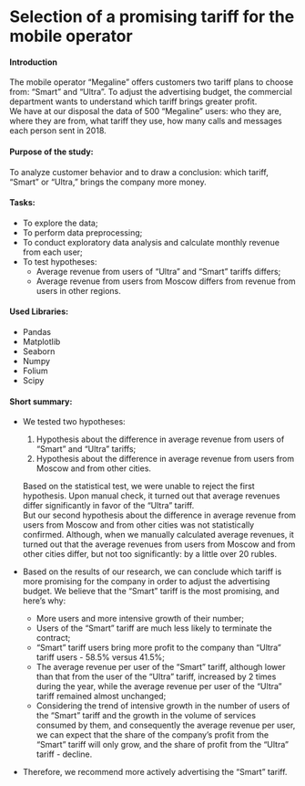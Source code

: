 # Selection of a promising tariff for the mobile operator

#### Introduction

The mobile operator “Megaline” offers customers two tariff plans to choose from: “Smart” and “Ultra”. To adjust the advertising budget, the commercial department wants to understand which tariff brings greater profit.<br>
We have at our disposal the data of 500 “Megaline” users: who they are, where they are from, what tariff they use, how many calls and messages each person sent in 2018.

#### Purpose of the study:

To analyze customer behavior and to draw a conclusion: which tariff, “Smart” or “Ultra,” brings the company more money.

#### Tasks:
- To explore the data;
- To perform data preprocessing;
- To conduct exploratory data analysis and calculate monthly revenue from each user;
- To test hypotheses:
  - Average revenue from users of “Ultra” and “Smart” tariffs differs;
  - Average revenue from users from Moscow differs from revenue from users in other regions.

#### Used Libraries:
- Pandas
- Matplotlib
- Seaborn
- Numpy
- Folium
- Scipy

#### Short summary:
- We tested two hypotheses:
  1. Hypothesis about the difference in average revenue from users of “Smart” and “Ultra” tariffs;
  2. Hypothesis about the difference in average revenue from users from Moscow and from other cities.<br>
  
  Based on the statistical test, we were unable to reject the first hypothesis. Upon manual check, it turned out that average revenues differ significantly in favor of the “Ultra” tariff.<br>
  But our second hypothesis about the difference in average revenue from users from Moscow and from other cities was not statistically confirmed. Although, when we manually calculated average revenues, it turned out that the average revenues from users from Moscow and from other cities differ, but not too significantly: by a little over 20 rubles.

- Based on the results of our research, we can conclude which tariff is more promising for the company in order to adjust the advertising budget. We believe that the “Smart” tariff is the most promising, and here’s why:
  - More users and more intensive growth of their number;
  - Users of the “Smart” tariff are much less likely to terminate the contract;
  - “Smart” tariff users bring more profit to the company than “Ultra” tariff users - 58.5% versus 41.5%;
  - The average revenue per user of the “Smart” tariff, although lower than that from the user of the “Ultra” tariff, increased by 2 times during the year, while the average revenue per user of the “Ultra” tariff remained almost unchanged;
  - Considering the trend of intensive growth in the number of users of the “Smart” tariff and the growth in the volume of services consumed by them, and consequently the average revenue per user, we can expect that the share of the company’s profit from the “Smart” tariff will only grow, and the share of profit from the “Ultra” tariff - decline.<br>
  
- Therefore, we recommend more actively advertising the “Smart” tariff.
